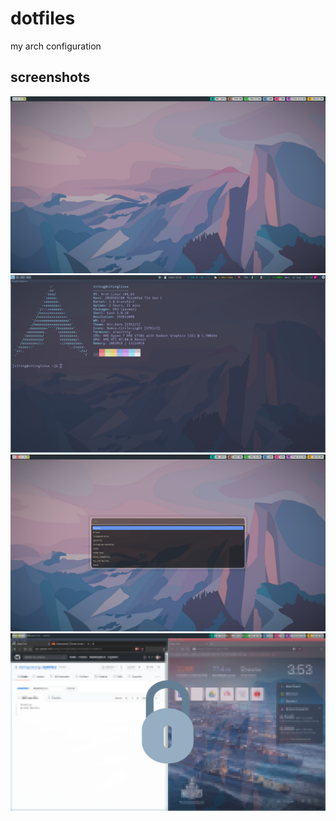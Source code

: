 # dotfiles
my arch configuration

## screenshots
![Main Page](/screenshots/wallpaper.png)
![Alacritty](/screenshots/terminal.png)
![Rofi](/screenshots/rofi.png)
![Lock Screen](/screenshots/lock.png)
